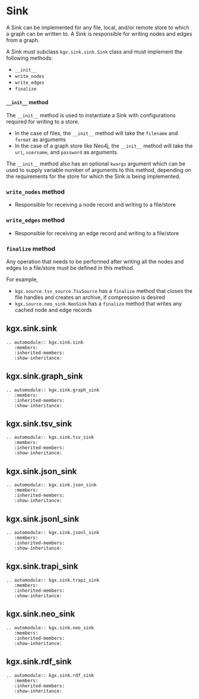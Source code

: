 # Sink

A Sink can be implemented for any file, local, and/or remote store to which a graph can be written to. A Sink is responsible for writing nodes and edges from a graph.

A Sink must subclass `kgx.sink.sink.Sink` class and must implement the following methods:
- `__init__`
- `write_nodes`
- `write_edges`
- `finalize`


#### `__init__` method

The `__init__` method is used to instantiate a Sink with configurations required for writing to a store.
- In the case of files, the `__init__` method will take the `filename` and `format` as arguments
- In the case of a graph store like Neo4j, the `__init__` method will take the `uri`, `username`, and `password` as arguments.

The `__init__` method also has an optional `kwargs` argument which can be used to supply variable number of arguments to this method, depending on the requirements for the store for which the Sink is being implemented.


### `write_nodes` method

- Responsible for receiving a node record and writing to a file/store


### `write_edges` method

- Responsible for receiving an edge record and writing to a file/store


### `finalize` method

Any operation that needs to be performed after writing all the nodes and edges to a file/store must be defined in this method.

For example,
- `kgx.source.tsv_source.TsvSource` has a `finalize` method that closes the file handles and creates an archive, if compression is desired
- `kgx.source.neo_sink.NeoSink` has a `finalize` method that writes any cached node and edge records


## kgx.sink.sink

```eval_rst
.. automodule:: kgx.sink.sink
   :members:
   :inherited-members:
   :show-inheritance:
```

## kgx.sink.graph_sink

```eval_rst
.. automodule:: kgx.sink.graph_sink
   :members:
   :inherited-members:
   :show-inheritance:
```

## kgx.sink.tsv_sink

```eval_rst
.. automodule:: kgx.sink.tsv_sink
   :members:
   :inherited-members:
   :show-inheritance:
```

## kgx.sink.json_sink

```eval_rst
.. automodule:: kgx.sink.json_sink
   :members:
   :inherited-members:
   :show-inheritance:
```

## kgx.sink.jsonl_sink

```eval_rst
.. automodule:: kgx.sink.jsonl_sink
   :members:
   :inherited-members:
   :show-inheritance:
```

## kgx.sink.trapi_sink

```eval_rst
.. automodule:: kgx.sink.trapi_sink
   :members:
   :inherited-members:
   :show-inheritance:
```

## kgx.sink.neo_sink

```eval_rst
.. automodule:: kgx.sink.neo_sink
   :members:
   :inherited-members:
   :show-inheritance:
```

## kgx.sink.rdf_sink

```eval_rst
.. automodule:: kgx.sink.rdf_sink
   :members:
   :inherited-members:
   :show-inheritance:
```
